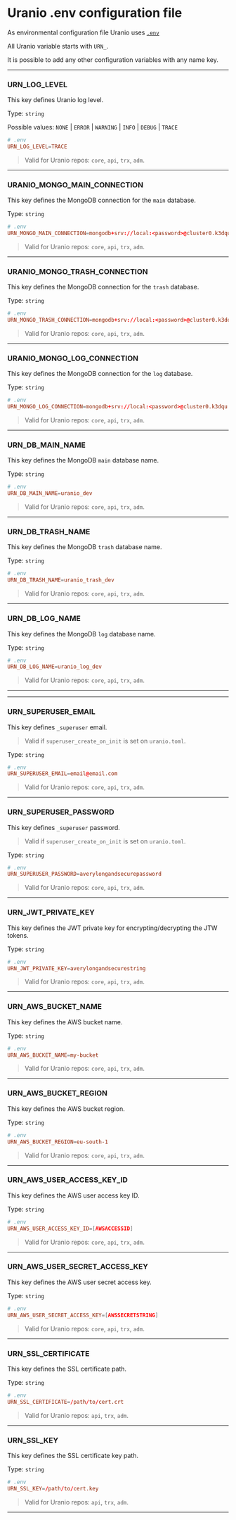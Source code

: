 # Uranio .env configuration file

As environmental configuration file Uranio uses
[`.env`](https://github.com/motdotla/dotenv)

All Uranio variable starts with `URN_`.

It is possible to add any other configuration variables with any name key.

---

### URN_LOG_LEVEL

This key defines Uranio log level.

Type: `string`

Possible values: `NONE` | `ERROR` | `WARNING` | `INFO` | `DEBUG` | `TRACE`

```toml
# .env
URN_LOG_LEVEL=TRACE
```

> Valid for Uranio repos: `core`, `api`, `trx`, `adm`.

---

### URANIO_MONGO_MAIN_CONNECTION

This key defines the MongoDB connection for the `main` database.

Type: `string`

```toml
# .env
URN_MONGO_MAIN_CONNECTION=mongodb+srv://local:<password>@cluster0.k3dqu.mongodb.net
```

> Valid for Uranio repos: `core`, `api`, `trx`, `adm`.

---

### URANIO_MONGO_TRASH_CONNECTION

This key defines the MongoDB connection for the `trash` database.

Type: `string`

```toml
# .env
URN_MONGO_TRASH_CONNECTION=mongodb+srv://local:<password>@cluster0.k3dqu.mongodb.net
```

> Valid for Uranio repos: `core`, `api`, `trx`, `adm`.

---

### URANIO_MONGO_LOG_CONNECTION

This key defines the MongoDB connection for the `log` database.

Type: `string`

```toml
# .env
URN_MONGO_LOG_CONNECTION=mongodb+srv://local:<password>@cluster0.k3dqu.mongodb.net
```

> Valid for Uranio repos: `core`, `api`, `trx`, `adm`.

---

### URN_DB_MAIN_NAME

This key defines the MongoDB `main` database name.

Type: `string`

```toml
# .env
URN_DB_MAIN_NAME=uranio_dev
```

> Valid for Uranio repos: `core`, `api`, `trx`, `adm`.

---

### URN_DB_TRASH_NAME

This key defines the MongoDB `trash` database name.

Type: `string`

```toml
# .env
URN_DB_TRASH_NAME=uranio_trash_dev
```

> Valid for Uranio repos: `core`, `api`, `trx`, `adm`.

---

### URN_DB_LOG_NAME

This key defines the MongoDB `log` database name.

Type: `string`

```toml
# .env
URN_DB_LOG_NAME=uranio_log_dev
```

> Valid for Uranio repos: `core`, `api`, `trx`, `adm`.

---

<!-- ### URN_SUPERUSER_CREATE_ON_INIT -->

<!-- This key defines if Uranio should create a `_superuser` when initializing. -->
<!-- Useful for generating the first account with credentials. -->

<!-- Type: `boolean` -->

<!-- ```toml -->
<!-- # .env -->
<!-- URN_SUPERUSER_CREATE_ON_INIT=true -->
<!-- ``` -->

<!-- > Valid for Uranio repos: `core`, `api`, `trx`, `adm`. -->

---

### URN_SUPERUSER_EMAIL

<!-- This key defines `_superuser` email. (See `URN_SUPERUSER_CREATE_ON_INIT`). -->
This key defines `_superuser` email.

> Valid if `superuser_create_on_init` is set on `uranio.toml`.

Type: `string`

```toml
# .env
URN_SUPERUSER_EMAIL=email@email.com
```

> Valid for Uranio repos: `core`, `api`, `trx`, `adm`.

---

### URN_SUPERUSER_PASSWORD

<!-- This key defines `_superuser` password. (See `URN_SUPERUSER_CREATE_ON_INIT`). -->
This key defines `_superuser` password.

> Valid if `superuser_create_on_init` is set on `uranio.toml`.

Type: `string`

```toml
# .env
URN_SUPERUSER_PASSWORD=averylongandsecurepassword
```

> Valid for Uranio repos: `core`, `api`, `trx`, `adm`.

---

### URN_JWT_PRIVATE_KEY

This key defines the JWT private key for encrypting/decrypting the JTW tokens.

Type: `string`

```toml
# .env
URN_JWT_PRIVATE_KEY=averylongandsecurestring
```

> Valid for Uranio repos: `core`, `api`, `trx`, `adm`.

---

### URN_AWS_BUCKET_NAME

This key defines the AWS bucket name.

Type: `string`

```toml
# .env
URN_AWS_BUCKET_NAME=my-bucket
```

> Valid for Uranio repos: `core`, `api`, `trx`, `adm`.

---

### URN_AWS_BUCKET_REGION

This key defines the AWS bucket region.

Type: `string`

```toml
# .env
URN_AWS_BUCKET_REGION=eu-south-1
```

> Valid for Uranio repos: `core`, `api`, `trx`, `adm`.

---

### URN_AWS_USER_ACCESS_KEY_ID

This key defines the AWS user access key ID.

Type: `string`

```toml
# .env
URN_AWS_USER_ACCESS_KEY_ID=[AWSACCESSID]
```

> Valid for Uranio repos: `core`, `api`, `trx`, `adm`.

---

### URN_AWS_USER_SECRET_ACCESS_KEY

This key defines the AWS user secret access key.

Type: `string`

```toml
# .env
URN_AWS_USER_SECRET_ACCESS_KEY=[AWSSECRETSTRING]
```

> Valid for Uranio repos: `core`, `api`, `trx`, `adm`.

---

### URN_SSL_CERTIFICATE

This key defines the SSL certificate path.

Type: `string`

```toml
# .env
URN_SSL_CERTIFICATE=/path/to/cert.crt
```

> Valid for Uranio repos: `api`, `trx`, `adm`.

---

### URN_SSL_KEY

This key defines the SSL certificate key path.

Type: `string`

```toml
# .env
URN_SSL_KEY=/path/to/cert.key
```

> Valid for Uranio repos: `api`, `trx`, `adm`.

---
